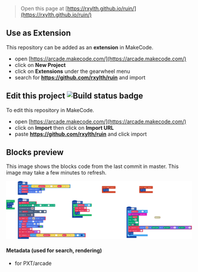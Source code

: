  


> Open this page at [https://rxylth.github.io/ruin/](https://rxylth.github.io/ruin/)

## Use as Extension

This repository can be added as an **extension** in MakeCode.

* open [https://arcade.makecode.com/](https://arcade.makecode.com/)
* click on **New Project**
* click on **Extensions** under the gearwheel menu
* search for **https://github.com/rxylth/ruin** and import

## Edit this project ![Build status badge](https://github.com/rxylth/ruin/workflows/MakeCode/badge.svg)

To edit this repository in MakeCode.

* open [https://arcade.makecode.com/](https://arcade.makecode.com/)
* click on **Import** then click on **Import URL**
* paste **https://github.com/rxylth/ruin** and click import

## Blocks preview

This image shows the blocks code from the last commit in master.
This image may take a few minutes to refresh.

![A rendered view of the blocks](https://github.com/rxylth/ruin/raw/master/.github/makecode/blocks.png)

#### Metadata (used for search, rendering)

* for PXT/arcade
<script src="https://makecode.com/gh-pages-embed.js"></script><script>makeCodeRender("{{ site.makecode.home_url }}", "{{ site.github.owner_name }}/{{ site.github.repository_name }}");</script>
